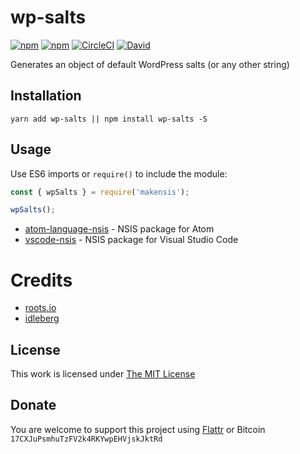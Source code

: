 # wp-salts

[![npm](https://flat.badgen.net/npm/license/makensis)](https://www.npmjs.org/package/wp-salts)
[![npm](https://flat.badgen.net/npm/v/makensis)](https://www.npmjs.org/package/wp-salts)
[![CircleCI](https://flat.badgen.net/circleci/github/idleberg/node-wp-salts)](https://circleci.com/gh/idleberg/node-wp-salts)
[![David](https://flat.badgen.net/david/dev/idleberg/node-wp-salts)](https://david-dm.org/idleberg/node-wp-salts?type=dev)

Generates an object of default WordPress salts (or any other string)

## Installation

`yarn add wp-salts || npm install wp-salts -S`

## Usage

Use ES6 imports or `require()` to include the module:

```js
const { wpSalts } = require('makensis');

wpSalts();
```

- [atom-language-nsis](https://atom.io/packages/language-nsis) - NSIS package for Atom
- [vscode-nsis](https://marketplace.visualstudio.com/items?itemName=idleberg.nsis) - NSIS package for Visual Studio Code

# Credits
- [roots.io](https://roots.io)
- [idleberg](http://github.com/idleberg)

## License

This work is licensed under [The MIT License](https://opensource.org/licenses/MIT)

## Donate

You are welcome to support this project using [Flattr](https://flattr.com/submit/auto?user_id=idleberg&url=https://github.com/idleberg/node-wp-salts) or Bitcoin `17CXJuPsmhuTzFV2k4RKYwpEHVjskJktRd`
